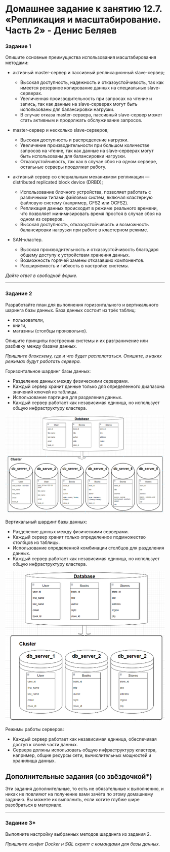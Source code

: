 # Домашнее задание к занятию 12.7. «Репликация и масштабирование. Часть 2» - Денис Беляев

### Задание 1

Опишите основные преимущества использования масштабирования методами:

- активный master-сервер и пассивный репликационный slave-сервер; 
   - Высокая доступность, надежность и отказоустойчивость, так как имеется резервное копирование данных на специальных slave-серверах.
   - Увеличенная производительность при запросах на чтение и запись, так как данные на slave-серверах могут быть использованы для балансировки нагрузки.
   - В случае отказа master-сервера, пассивный slave-сервер может стать активным и продолжать обслуживание запросов.

- master-сервер и несколько slave-серверов;
   - Высокая доступность и распределение нагрузки.
   - Увеличение производительности при большом количестве запросов на чтение, так как данные на slave-серверах могут быть использованы для балансировки нагрузки.
   - Отказоустойчивость, так как в случае сбоя на одном сервере, остальные серверы продолжат работу.

- активный сервер со специальным механизмом репликации — distributed replicated block device (DRBD);
   - Использование блочного устройства, позволяет работать с различными типами файловых систем, включая кластерную файловую систему (например, GFS2 или OCFS2).
   - Репликация данных происходит в режиме реального времени, что позволяет минимизировать время простоя в случае сбоя на одном из серверов.
   - Высокая доступность, отказоустойчивость и возможность балансировки нагрузки при работе в кластерном режиме.

- SAN-кластер.
   - Высокая производительность и отказоустойчивость благодаря общему доступу к устройствам хранения данных.
   - Возможность горячей замены отказавших компонентов.
   - Расширяемость и гибкость в настройке системы.

*Дайте ответ в свободной форме.*

---

### Задание 2

Разработайте план для выполнения горизонтального и вертикального шаринга базы данных. База данных состоит из трёх таблиц: 

- пользователи, 
- книги, 
- магазины (столбцы произвольно). 

Опишите принципы построения системы и их разграничение или разбивку между базами данных.

*Пришлите блоксхему, где и что будет располагаться. Опишите, в каких режимах будут работать сервера.* 

Горизонтальное шардинг базы данных:
- Разделение данных между физическими серверами.
- Каждый сервер хранит данные только для определенного диапазона значений ключей из таблицы.
- Использование партиция для разделения данных.
- Каждый сервер работает как независимая единица, но использует общую инфраструктуру кластера.

![image](https://github.com/sdsdsL/12-07/blob/main/img/2.1.png)

Вертикальный шардинг базы данных:
- Разделение данных между физическими серверами.
- Каждый сервер хранит только определенное подмножество столбцов из таблицы.
- Использование определенной комбинации столбцов для разделения данных.
- Каждый сервер работает как независимая единица, но использует общую инфраструктуру кластера.

![image](https://github.com/sdsdsL/12-07/blob/main/img/2.2.png)

Режимы работы серверов:
- Каждый сервер работает как независимая единица, обеспечивая доступ к своей части данных.
- Сервера должны использовать общую инфраструктуру кластера, например, общие ресурсы сети, вычислительных мощностей и хранилища данных.

## Дополнительные задания (со звёздочкой*)
Эти задания дополнительные, то есть не обязательные к выполнению, и никак не повлияют на получение вами зачёта по этому домашнему заданию. Вы можете их выполнить, если хотите глубже шире разобраться в материале.

---
### Задание 3*

Выполните настройку выбранных методов шардинга из задания 2.

*Пришлите конфиг Docker и SQL скрипт с командами для базы данных*.
